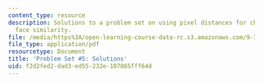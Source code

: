 ```yaml
---
content_type: resource
description: Solutions to a problem set on using pixel distances for characterizing
  face similarity.
file: /media/https%3A/open-learning-course-data-rc.s3.amazonaws.com/9-35-sensation-and-perception-spring-2009/f2d2fed2dad3ed55232e107865fff64d_MIT9_35s09_sol_pset05.pdf
file_type: application/pdf
resourcetype: Document
title: 'Problem Set #5: Solutions'
uid: f2d2fed2-dad3-ed55-232e-107865fff64d
---
```

